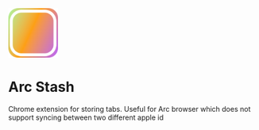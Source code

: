 <img src="https://github.com/rafaelgandi/arc-tab-stash/raw/main/assets/stashicon.png" width="100" height="100" > 

# Arc Stash
Chrome extension for storing tabs. Useful for Arc browser which does not support syncing between two different apple id
